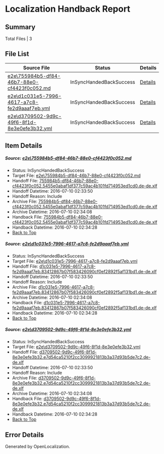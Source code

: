 # <a name='report-top'></a> Localization Handback Report

## Summary
 Total Files | 3

## File List
 Source File | Status | Details 
 ----------- | ------ | ------- 
 [e2e\755984b5-df84-46b7-88e0-cf4423f0c052.md](https://github.com/OpenLocalizationTestOrg/oltest/blob/a003310177463594bbf70f948e7b8f7a5a262d06/e2e/755984b5-df84-46b7-88e0-cf4423f0c052.md) | InSyncHandedBackSuccess | [Details](#0ce34bc15e757a374da5413cc2d74c0fa284e0e22)
 [e2e\d1c031e5-7996-4617-a7c8-fe2d9aaaf7eb.yml](https://github.com/OpenLocalizationTestOrg/oltest/blob/a003310177463594bbf70f948e7b8f7a5a262d06/e2e/d1c031e5-7996-4617-a7c8-fe2d9aaaf7eb.yml) | InSyncHandedBackSuccess | [Details](#f34414bb20728b5136388322ccbf4b18e175ec683)
 [e2e\d3709502-9d9c-49f6-8f1d-8e3e0efe3b32.yml](https://github.com/OpenLocalizationTestOrg/oltest/blob/a003310177463594bbf70f948e7b8f7a5a262d06/e2e/d3709502-9d9c-49f6-8f1d-8e3e0efe3b32.yml) | InSyncHandedBackSuccess | [Details](#88d5ec8631793703a87237817e6a4690142f37754)

## Item Details
##### <a name='0ce34bc15e757a374da5413cc2d74c0fa284e0e22'></a> Source: [e2e\755984b5-df84-46b7-88e0-cf4423f0c052.md](https://github.com/OpenLocalizationTestOrg/oltest/blob/a003310177463594bbf70f948e7b8f7a5a262d06/e2e/755984b5-df84-46b7-88e0-cf4423f0c052.md)
* Status: InSyncHandedBackSuccess
* Target File: [e2e\755984b5-df84-46b7-88e0-cf4423f0c052.md](https://github.com/OpenLocalizationTestOrg/oltest-dede-fly/blob/59c117056430ab11da0a860cba45da41feb00b32/e2e/755984b5-df84-46b7-88e0-cf4423f0c052.md)
* Handoff File: [755984b5-df84-46b7-88e0-cf4423f0c052.5455e0abaf1df377c59ac4b101fd714953ed1cd0.de-de.xlf](https://github.com/OpenLocalizationTestOrg/olhandoff-e2e/blob/d1c8c1f6465384c65003f748588b55dbcd1e7bec/ol-handoff/OpenLocalizationTestOrg/oltest-dede-fly/ci/ht/755984b5-df84-46b7-88e0-cf4423f0c052.5455e0abaf1df377c59ac4b101fd714953ed1cd0.de-de.xlf)
* Handoff Datetime: 2016-07-10 02:33:50
* Handoff Reason: Include
* Archive File: [755984b5-df84-46b7-88e0-cf4423f0c052.5455e0abaf1df377c59ac4b101fd714953ed1cd0.de-de.xlf](https://github.com/OpenLocalizationTestOrg/olhandoff-e2e/blob/261bb4b9f0c833c31734c62491c5c2ffccc72c67/ol-archive/OpenLocalizationTestOrg/oltest-dede-fly/ci/ht/755984b5-df84-46b7-88e0-cf4423f0c052.5455e0abaf1df377c59ac4b101fd714953ed1cd0.de-de.xlf)
* Archive Datetime: 2016-07-10 02:34:08
* Handback File: [755984b5-df84-46b7-88e0-cf4423f0c052.5455e0abaf1df377c59ac4b101fd714953ed1cd0.de-de.xlf](https://github.com/OpenLocalizationTestOrg/olhandback-e2e/blob/61c3c56b0180ac086403b2c74a5135842f5c1075/ol-handback/OpenLocalizationTestOrg/oltest-dede-fly/ci/ht/755984b5-df84-46b7-88e0-cf4423f0c052.5455e0abaf1df377c59ac4b101fd714953ed1cd0.de-de.xlf)
* Handback Datetime: 2016-07-10 02:34:28
* [Back to Top](#report-top)

##### <a name='f34414bb20728b5136388322ccbf4b18e175ec683'></a> Source: [e2e\d1c031e5-7996-4617-a7c8-fe2d9aaaf7eb.yml](https://github.com/OpenLocalizationTestOrg/oltest/blob/a003310177463594bbf70f948e7b8f7a5a262d06/e2e/d1c031e5-7996-4617-a7c8-fe2d9aaaf7eb.yml)
* Status: InSyncHandedBackSuccess
* Target File: [e2e\d1c031e5-7996-4617-a7c8-fe2d9aaaf7eb.yml](https://github.com/OpenLocalizationTestOrg/oltest-dede-fly/blob/59c117056430ab11da0a860cba45da41feb00b32/e2e/d1c031e5-7996-4617-a7c8-fe2d9aaaf7eb.yml)
* Handoff File: [d1c031e5-7996-4617-a7c8-fe2d9aaaf7eb.83412867b07f583426090cf0ef2892f5af131bd1.de-de.xlf](https://github.com/OpenLocalizationTestOrg/olhandoff-e2e/blob/d1c8c1f6465384c65003f748588b55dbcd1e7bec/ol-handoff/OpenLocalizationTestOrg/oltest-dede-fly/ci/ht/d1c031e5-7996-4617-a7c8-fe2d9aaaf7eb.83412867b07f583426090cf0ef2892f5af131bd1.de-de.xlf)
* Handoff Datetime: 2016-07-10 02:33:50
* Handoff Reason: Include
* Archive File: [d1c031e5-7996-4617-a7c8-fe2d9aaaf7eb.83412867b07f583426090cf0ef2892f5af131bd1.de-de.xlf](https://github.com/OpenLocalizationTestOrg/olhandoff-e2e/blob/261bb4b9f0c833c31734c62491c5c2ffccc72c67/ol-archive/OpenLocalizationTestOrg/oltest-dede-fly/ci/ht/d1c031e5-7996-4617-a7c8-fe2d9aaaf7eb.83412867b07f583426090cf0ef2892f5af131bd1.de-de.xlf)
* Archive Datetime: 2016-07-10 02:34:08
* Handback File: [d1c031e5-7996-4617-a7c8-fe2d9aaaf7eb.83412867b07f583426090cf0ef2892f5af131bd1.de-de.xlf](https://github.com/OpenLocalizationTestOrg/olhandback-e2e/blob/61c3c56b0180ac086403b2c74a5135842f5c1075/ol-handback/OpenLocalizationTestOrg/oltest-dede-fly/ci/ht/d1c031e5-7996-4617-a7c8-fe2d9aaaf7eb.83412867b07f583426090cf0ef2892f5af131bd1.de-de.xlf)
* Handback Datetime: 2016-07-10 02:34:28
* [Back to Top](#report-top)

##### <a name='88d5ec8631793703a87237817e6a4690142f37754'></a> Source: [e2e\d3709502-9d9c-49f6-8f1d-8e3e0efe3b32.yml](https://github.com/OpenLocalizationTestOrg/oltest/blob/a003310177463594bbf70f948e7b8f7a5a262d06/e2e/d3709502-9d9c-49f6-8f1d-8e3e0efe3b32.yml)
* Status: InSyncHandedBackSuccess
* Target File: [e2e\d3709502-9d9c-49f6-8f1d-8e3e0efe3b32.yml](https://github.com/OpenLocalizationTestOrg/oltest-dede-fly/blob/59c117056430ab11da0a860cba45da41feb00b32/e2e/d3709502-9d9c-49f6-8f1d-8e3e0efe3b32.yml)
* Handoff File: [d3709502-9d9c-49f6-8f1d-8e3e0efe3b32.e7d54ca5210f2cc3099921813b3a37d93b5de7c2.de-de.xlf](https://github.com/OpenLocalizationTestOrg/olhandoff-e2e/blob/d1c8c1f6465384c65003f748588b55dbcd1e7bec/ol-handoff/OpenLocalizationTestOrg/oltest-dede-fly/ci/ht/d3709502-9d9c-49f6-8f1d-8e3e0efe3b32.e7d54ca5210f2cc3099921813b3a37d93b5de7c2.de-de.xlf)
* Handoff Datetime: 2016-07-10 02:33:50
* Handoff Reason: Include
* Archive File: [d3709502-9d9c-49f6-8f1d-8e3e0efe3b32.e7d54ca5210f2cc3099921813b3a37d93b5de7c2.de-de.xlf](https://github.com/OpenLocalizationTestOrg/olhandoff-e2e/blob/261bb4b9f0c833c31734c62491c5c2ffccc72c67/ol-archive/OpenLocalizationTestOrg/oltest-dede-fly/ci/ht/d3709502-9d9c-49f6-8f1d-8e3e0efe3b32.e7d54ca5210f2cc3099921813b3a37d93b5de7c2.de-de.xlf)
* Archive Datetime: 2016-07-10 02:34:08
* Handback File: [d3709502-9d9c-49f6-8f1d-8e3e0efe3b32.e7d54ca5210f2cc3099921813b3a37d93b5de7c2.de-de.xlf](https://github.com/OpenLocalizationTestOrg/olhandback-e2e/blob/61c3c56b0180ac086403b2c74a5135842f5c1075/ol-handback/OpenLocalizationTestOrg/oltest-dede-fly/ci/ht/d3709502-9d9c-49f6-8f1d-8e3e0efe3b32.e7d54ca5210f2cc3099921813b3a37d93b5de7c2.de-de.xlf)
* Handback Datetime: 2016-07-10 02:34:28
* [Back to Top](#report-top)


## Error Details

Generated by OpenLocalization.
